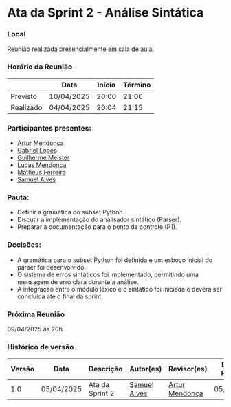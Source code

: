 # Ata da Sprint 2 - Análise Sintática

### Local
Reunião realizada presencialmente em sala de aula.

### Horário da Reunião

|          | Data       | Início| Término |
|----------|------------|-------|---------|
| Previsto | 10/04/2025 | 20:00 | 21:00   |
| Realizado| 04/04/2025 | 20:04 | 21:15   |

### Participantes presentes:
- [Artur Mendonça](https://github.com/ArtyMend07)
- [Gabriel Lopes](https://github.com/BrzGab)
- [Guilherme Meister](https://github.com/gmeister18)
- [Lucas Mendonça](https://github.com/lucasarruda9)
- [Matheus Ferreira](https://github.com/matferreira1)
- [Samuel Alves](https://github.com/samuelalvess)

### Pauta:
- Definir a gramática do subset Python.
- Discutir a implementação do analisador sintático (Parser).
- Preparar a documentação para o ponto de controle (P1).

### Decisões:
- A gramática para o subset Python foi definida e um esboço inicial do parser foi desenvolvido.
- O sistema de erros sintáticos foi implementado, permitindo uma mensagem de erro clara durante a análise.
- A integração entre o módulo léxico e o sintático foi iniciada e deverá ser concluída até o final da sprint.

### Próxima Reunião 
09/04/2025 às 20h

### Histórico de versão
Versão  | Data | Descrição | Autor(es) | Revisor(es) | Data da Revisão
-------- | ------ | -------- | ---------- | ----------- | ---------------
1.0 | 05/04/2025 | Ata da Sprint 2 | [Samuel Alves](https://github.com/samuelalvess) | [Artur Mendonça](https://github.com/ArtyMend07) | 05/04/2025
